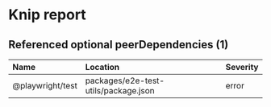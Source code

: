 # Knip report

## Referenced optional peerDependencies (1)

| Name             | Location     | Severity |
| :--------------- | :----------- | :------- |
| @playwright/test | packages/e2e-test-utils/package.json | error    |

